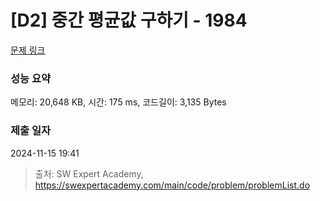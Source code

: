 # [D2] 중간 평균값 구하기 - 1984 

[문제 링크](https://swexpertacademy.com/main/code/problem/problemDetail.do?contestProbId=AV5Pw_-KAdcDFAUq) 

### 성능 요약

메모리: 20,648 KB, 시간: 175 ms, 코드길이: 3,135 Bytes

### 제출 일자

2024-11-15 19:41



> 출처: SW Expert Academy, https://swexpertacademy.com/main/code/problem/problemList.do